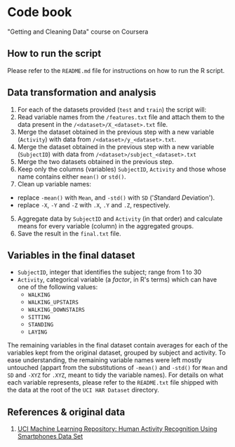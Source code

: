 # Code book
"Getting and Cleaning Data" course on Coursera


## How to run the script

Please refer to the `README.md` file for instructions on how to run the R script.


## Data transformation and analysis

1. For each of the datasets provided (`test` and `train`) the script will:
  1. Read variable names from the `/features.txt` file and attach them to the data present in the `/<dataset>/X_<dataset>.txt` file.
  2. Merge the dataset obtained in the previous step with a new variable (`Activity`) with data from `/<dataset>/y_<dataset>.txt`.
  3. Merge the dataset obtained in the previous step with a new variable (`SubjectID`) with data from `/<dataset>/subject_<dataset>.txt`
2. Merge the two datasets obtained in the previous step.
3. Keep only the columns (variables) `SubjectID`, `Activity` and those whose name contains either `mean()` or `std()`.
4. Clean up variable names:
  - replace `-mean()` with `Mean`, and `-std()` with `SD` ('*S*tandard *D*eviation').
  - replace `-X`, `-Y` and `-Z` with `.X`, `.Y` and `.Z`, respectively.
5. Aggregate data by `SubjectID` and `Activity` (in that order) and calculate means for every variable (column) in the aggregated groups.
6. Save the result in the `final.txt` file.


## Variables in the final dataset

- `SubjectID`, integer that identifies the subject; range from 1 to 30
- `Activity`, categorical variable (a *factor*, in R's terms) which can have one of the following values:
  - `WALKING`
  - `WALKING_UPSTAIRS`
  - `WALKING_DOWNSTAIRS`
  - `SITTING`
  - `STANDING`
  - `LAYING`

The remaining variables in the final dataset contain averages for each of the variables kept from the original dataset, grouped by subject and activity.
To ease understanding, the remaining variable names were left mostly untouched (appart from the substitutions of `-mean()` and `-std()` for `Mean` and `SD` and `-XYZ` for `.XYZ`, meant to tidy the variable names).
For details on what each variable represents, please refer to the `README.txt` file shipped with the data at the root of the `UCI HAR Dataset` directory.


## References & original data

1. [UCI Machine Learning Repository: Human Activity Recognition Using Smartphones Data Set](http://archive.ics.uci.edu/ml/datasets/Human+Activity+Recognition+Using+Smartphones)
